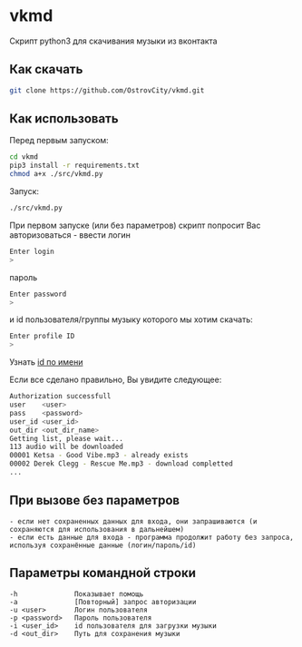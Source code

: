 # vkmd
Скрипт python3 для скачивания музыки из вконтакта

## Как скачать
```bash
git clone https://github.com/OstrovCity/vkmd.git
```

## Как использовать
Перед первым запуском:
```bash
cd vkmd
pip3 install -r requirements.txt
chmod a+x ./src/vkmd.py
```
Запуск:
```bash
./src/vkmd.py
```
При первом запуске (или без параметров) скрипт попросит Вас авторизоваться - ввести логин
```bash
Enter login
>
```
пароль
```bash
Enter password
> 
```
и id пользователя/группы музыку которого мы хотим скачать:
```bash
Enter profile ID
> 
```
 Узнать [id по имени](http://regvk.com/id/)

Если все сделано правильно, Вы увидите следующее:
```bash
Authorization successfull
user    <user>
pass    <password>
user_id <user_id>
out_dir <out_dir_name>
Getting list, please wait...
113 audio will be downloaded
00001 Ketsa - Good Vibe.mp3 - already exists
00002 Derek Clegg - Rescue Me.mp3 - download completted
...
```

## При вызове без параметров
    - если нет сохраненных данных для входа, они запрашиваются (и сохраняются для использования в дальнейшем)
    - если есть данные для входа - программа продолжит работу без запроса, используя сохранённые данные (логин/пароль/id)

## Параметры командной строки
    -h              Показывает помощь
    -a              [Повторный] запрос авторизации
    -u <user>       Логин пользователя
    -p <password>   Пароль пользователя
    -i <user_id>    id пользователя для загрузки музыки
    -d <out_dir>    Путь для сохранения музыки
